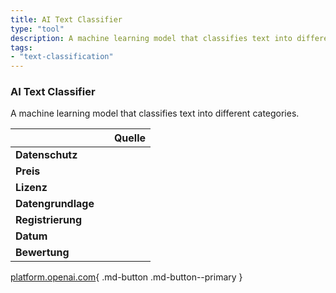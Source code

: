 ```yaml
---
title: AI Text Classifier
type: "tool"
description: A machine learning model that classifies text into different categories.
tags:
- "text-classification"
---
```





### AI Text Classifier

A machine learning model that classifies text into different categories.

|                    |                                                                                                       | Quelle |
|--------------------|-------------------------------------------------------------------------------------------------------|--------|
| **Datenschutz**    |                                                                                                       |        |
| **Preis**          |                                                                                                       |        |
| **Lizenz**         |                                                                                                       |        |
| **Datengrundlage** |                                                                                                       |        |
| **Registrierung**  |                                                                                                       |        |
| **Datum**          |                                                                                                       |        |
| **Bewertung**      |                                                                                                       |        |

[platform.openai.com](https://platform.openai.com/ai-text-classifier){ .md-button .md-button--primary } 

